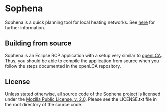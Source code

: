 Sophena
=======
Sophena is a quick planning tool for local heating networks. See [here](https://www.carmen-ev.de/infothek/downloads/sophena/1989-sophena-die-software)
for further information.

## Building from source
Sophena is an Eclipse RCP application with a setup very similar to 
[openLCA](https://github.com/GreenDelta/olca-app). Thus, you should be able to
compile the application from source when you follow the steps documented in
the openLCA repository.

## License
Unless stated otherwise, all source code of the Sophena project is licensed 
under the [Mozilla Public License, v. 2.0](http://mozilla.org/MPL/2.0/). Please 
see the LICENSE.txt file in the root directory of the source code.
